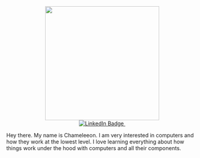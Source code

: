 <div id="header" align="center">
  <img src="https://imgur.com/QrFFb2f" width="300"/>
</div>
<div id="badges" align="center">
  <a href="https://www.linkedin.com/in/danilo-todorovi%C4%87-4a93a7181/">
  <img src="https://img.shields.io/badge/LinkedIn-blue?style=for-the-badge&logo=linkedin&logoColor=white" alt="LinkedIn Badge"/>
  </a>
  <img src="https://komarev.com/ghpvc/?username=Chameleeon&style=for-the-badge&color=green" alt=""/>
</div>
<div id="intro">
  <p>Hey there. My name is Chameleeon. I am very interested in computers and how they work at the lowest level. I love learning everything about how things work under the hood with computers and all their components. </p>
</div>
<!--
**Chameleeon/Chameleeon** is a ✨ _special_ ✨ repository because its `README.md` (this file) appears on your GitHub profile.

Here are some ideas to get you started:

- 🔭 I’m currently working on ...
- 🌱 I’m currently learning ...
- 👯 I’m looking to collaborate on ...
- 🤔 I’m looking for help with ...
- 💬 Ask me about ...
- 📫 How to reach me: ...
- 😄 Pronouns: ...
- ⚡ Fun fact: ...
-->

